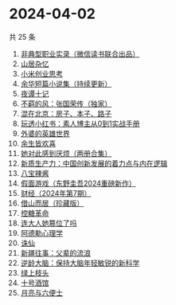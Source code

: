 # 2024-04-02

共 25 条

<!-- BEGIN WEREAD -->
<!-- 最后更新时间 2024-04-02 18:01:05 +0800 -->
1. [非典型职业实录（微信读书联合出品）](https://weread.qq.com/web/bookDetail/16732b90813ab8a30g013885)
1. [山居杂忆](https://weread.qq.com/web/bookDetail/90432270813ab8a7eg018ba7)
1. [小米创业思考](https://weread.qq.com/web/bookDetail/43832a10813ab703dg011c78)
1. [余华短篇小说集（持续更新）](https://weread.qq.com/web/bookDetail/59132390813ab8a77g019daa)
1. [夜谭十记](https://weread.qq.com/web/bookDetail/a13329c072288eb1a13b79a)
1. [不羁的风：张国荣传（独家）](https://weread.qq.com/web/bookDetail/459325b07192b26c459dceb)
1. [混在北京：房子、本子、路子](https://weread.qq.com/web/bookDetail/98732f40813ab8a79g0150b6)
1. [玩透小红书：素人博主从0到1实战手册](https://weread.qq.com/web/bookDetail/c0a32800813ab8988g0198f7)
1. [外婆的英雄世界](https://weread.qq.com/web/bookDetail/af132330719d6201af1be0f)
1. [余生皆欢喜](https://weread.qq.com/web/bookDetail/2fc32ac0813ab8a55g015afe)
1. [她对此感到厌烦（两册合集）](https://weread.qq.com/web/bookDetail/e8732330813ab8a71g0131d1)
1. [新质生产力：中国创新发展的着力点与内在逻辑](https://weread.qq.com/web/bookDetail/94c32d90813ab8a69g015f27)
1. [八宝辣酱](https://weread.qq.com/web/bookDetail/83b321d072620daa83bd893)
1. [假面游戏（东野圭吾2024重磅新作）](https://weread.qq.com/web/bookDetail/c7c32290813ab8a38g016ddc)
1. [财经（2024年第7期）](https://weread.qq.com/web/bookDetail/0a932950813ab8b05g014602)
1. [借山而居（珍藏版）](https://weread.qq.com/web/bookDetail/bcf321e072452d4ebcf153c)
1. [控糖革命](https://weread.qq.com/web/bookDetail/819321e0813ab880ag01960c)
1. [连大人她篡位了吗](https://weread.qq.com/web/bookDetail/50932280813ab8a72g014f6a)
1. [阿德勒心理学](https://weread.qq.com/web/bookDetail/0c3329c07169fc2c0c3eadb)
1. [诛仙](https://weread.qq.com/web/bookDetail/eda32c505b71e8edad091c3)
1. [新疆往事：父辈的流浪](https://weread.qq.com/web/bookDetail/2e032b90813ab8a15g019fc9)
1. [逆龄大脑：保持大脑年轻敏锐的新科学](https://weread.qq.com/web/bookDetail/41c32a10729e73e141caad9)
1. [绿上枝头](https://weread.qq.com/web/bookDetail/b4b32960813ab8a36g017389)
1. [十号酒馆](https://weread.qq.com/web/bookDetail/a9632400813ab8a40g019fc3)
1. [月亮与六便士](https://weread.qq.com/web/bookDetail/12c32b9071a0f63912c88de)
<!-- END WEREAD -->
